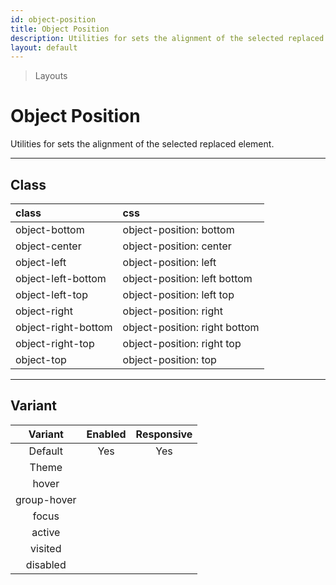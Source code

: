 ```yaml
---
id: object-position
title: Object Position
description: Utilities for sets the alignment of the selected replaced element.
layout: default
---
```


> Layouts

# Object Position

Utilities for sets the alignment of the selected replaced element.

---

## Class

| <span class="px-3 py-1 text-white bg-charcoal-100 rounded-full">class</span> | <span class="px-3 py-1 text-white bg-charcoal-100 rounded-full">css</span> |
|:--|:--|
| object-bottom | object-position: bottom |
| object-center | object-position: center |
| object-left | object-position: left |
| object-left-bottom | object-position: left bottom |
| object-left-top | object-position: left top |
| object-right | object-position: right |
| object-right-bottom | object-position: right bottom |
| object-right-top | object-position: right top |
| object-top | object-position: top |

---

## Variant

| <span class="font-semibold underline">Variant</span> | <span class="font-semibold underline">Enabled</span> | <span class="font-semibold underline">Responsive</span> |
|:-:|:-:|:-:|
| Default | Yes | Yes |
| Theme | | |
| hover| | |
| group-hover | | |
| focus | | |
| active | | |
| visited | | |
| disabled | | |